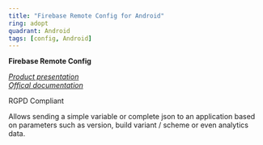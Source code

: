 ```yaml
---
title: "Firebase Remote Config for Android"
ring: adopt
quadrant: Android
tags: [config, Android]
---
```


<p><b>Firebase Remote Config</b></p>
<em>
<a href="https://firebase.google.com/products/remote-config">Product presentation</a> </br>
<a href="https://firebase.google.com/docs/remote-config/get-started?hl=fr&platform=android">Offical documentation</a> </br>
</em>
<p>RGPD Compliant</p>
<p> Allows sending a simple variable or complete json to an application based on parameters such as version, build variant / scheme or even analytics data.</p>
